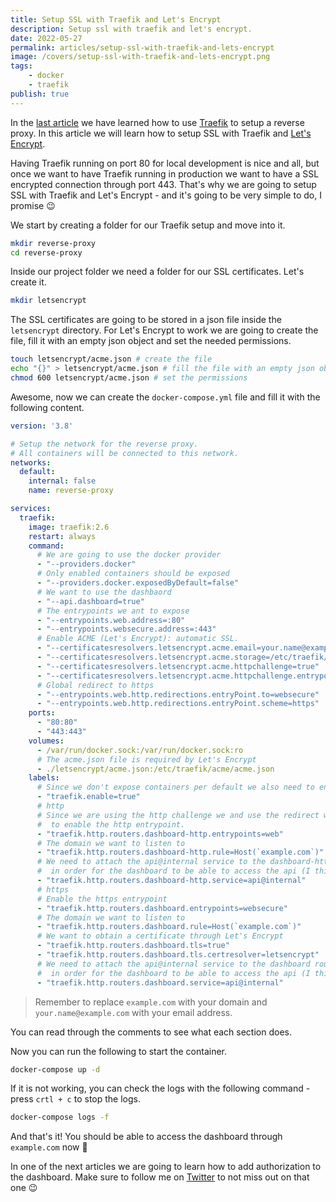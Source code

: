 ```yaml
---
title: Setup SSL with Traefik and Let's Encrypt
description: Setup ssl with traefik and let's encrypt.
date: 2022-05-27
permalink: articles/setup-ssl-with-traefik-and-lets-encrypt
image: /covers/setup-ssl-with-traefik-and-lets-encrypt.png
tags: 
    - docker
    - traefik
publish: true
---
```


In the [last article](../2022-04-29/README.md) we have learned how to use [Traefik](https://traefik.io/) to setup a reverse proxy. In this article we will learn how to setup SSL with Traefik and [Let's Encrypt](https://letsencrypt.org/).

<!-- more -->

Having Traefik running on port 80 for local development is nice and all, but once we want to have Traefik running in production we want to have a SSL encrypted connection through port 443. That's why we are going to setup SSL with Traefik and Let's Encrypt - and it's going to be very simple to do, I promise 😉

We start by creating a folder for our Traefik setup and move into it.

```bash
mkdir reverse-proxy
cd reverse-proxy
```

Inside our project folder we need a folder for our SSL certificates. Let's create it.

```bash
mkdir letsencrypt
```

The SSL certificates are going to be stored in a json file inside the `letsencrypt` directory. For Let's Encrypt to work we are going to create the file, fill it with an empty json object and set the needed permissions.

```bash
touch letsencrypt/acme.json # create the file
echo "{}" > letsencrypt/acme.json # fill the file with an empty json object
chmod 600 letsencrypt/acme.json # set the permissions
```

Awesome, now we can create the `docker-compose.yml` file and fill it with the following content.

```yaml
version: '3.8'

# Setup the network for the reverse proxy. 
# All containers will be connected to this network.
networks:
  default:
    internal: false
    name: reverse-proxy

services:
  traefik:
    image: traefik:2.6
    restart: always
    command:
      # We are going to use the docker provider
      - "--providers.docker"
      # Only enabled containers should be exposed
      - "--providers.docker.exposedByDefault=false"
      # We want to use the dashbaord
      - "--api.dashboard=true"
      # The entrypoints we ant to expose
      - "--entrypoints.web.address=:80"
      - "--entrypoints.websecure.address=:443"
      # Enable ACME (Let's Encrypt): automatic SSL.
      - "--certificatesresolvers.letsencrypt.acme.email=your.name@example.com"
      - "--certificatesresolvers.letsencrypt.acme.storage=/etc/traefik/acme/acme.json"
      - "--certificatesresolvers.letsencrypt.acme.httpchallenge=true"
      - "--certificatesresolvers.letsencrypt.acme.httpchallenge.entrypoint=web"
      # Global redirect to https
      - "--entrypoints.web.http.redirections.entryPoint.to=websecure"
      - "--entrypoints.web.http.redirections.entryPoint.scheme=https"
    ports:
      - "80:80"
      - "443:443"
    volumes:
      - /var/run/docker.sock:/var/run/docker.sock:ro
      # The acme.json file is required by Let's Encrypt
      - ./letsencrypt/acme.json:/etc/traefik/acme/acme.json
    labels:
      # Since we don't expose containers per default we also need to enable traefik to expose the dashboard.
      - "traefik.enable=true"
      # http
      # Since we are using the http challenge we and use the redirect we need 
      #  to enable the http entrypoint.
      - "traefik.http.routers.dashboard-http.entrypoints=web"
      # The domain we want to listen to
      - "traefik.http.routers.dashboard-http.rule=Host(`example.com`)"
      # We need to attach the api@internal service to the dashboard-http router
      #  in order for the dashboard to be able to access the api (I think 🙈)
      - "traefik.http.routers.dashboard-http.service=api@internal"
      # https
      # Enable the https entrypoint
      - "traefik.http.routers.dashboard.entrypoints=websecure"
      # The domain we want to listen to
      - "traefik.http.routers.dashboard.rule=Host(`example.com`)"
      # We want to obtain a certificate through Let's Encrypt
      - "traefik.http.routers.dashboard.tls=true"
      - "traefik.http.routers.dashboard.tls.certresolver=letsencrypt"
      # We need to attach the api@internal service to the dashboard router
      #  in order for the dashboard to be able to access the api (I think 🙈)
      - "traefik.http.routers.dashboard.service=api@internal"
```

> Remember to replace `example.com` with your domain and `your.name@example.com` with your email address.

You can read through the comments to see what each section does.

Now you can run the following to start the container.

```bash
docker-compose up -d
```

If it is not working, you can check the logs with the following command - press `crtl + c` to stop the logs.

```bash
docker-compose logs -f
```

And that's it! You should be able to access the dashboard through `example.com` now 🐻

In one of the next articles we are going to learn how to add authorization to the dashboard. Make sure to follow me on [Twitter](https://twitter.com/tjventurini) to not miss out on that one 😉

